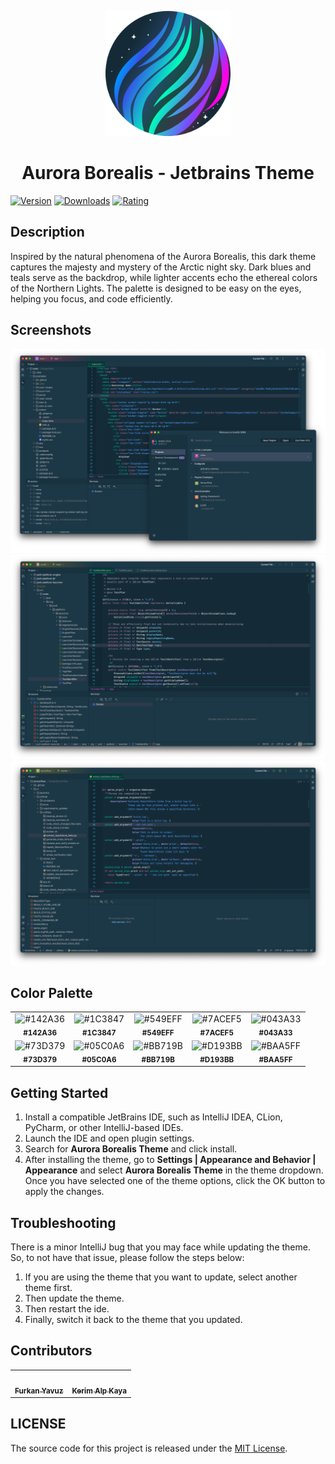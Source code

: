 <p align="center">
   <a href="https://plugins.jetbrains.com/plugin/22487-aurora-borealis-theme">
    <img src="icon.png" alt="Logo" width=200>
  </a>
</p>

<h1 align="center">
Aurora Borealis - Jetbrains Theme
</h1>

[![Version](https://img.shields.io/jetbrains/plugin/v/22487-aurora-borealis-theme.svg?label=Version&style=for-the-badge&logo=jetbrains)](https://plugins.jetbrains.com/plugin/22487-aurora-borealis-theme)
[![Downloads](https://img.shields.io/jetbrains/plugin/d/22487-aurora-borealis-theme.svg?style=for-the-badge&logo=jetbrains)](https://plugins.jetbrains.com/plugin/22487-aurora-borealis-theme)
[![Rating](https://img.shields.io/jetbrains/plugin/r/rating/22487-aurora-borealis-theme?label=Rating&style=for-the-badge&logo=jetbrains)](https://plugins.jetbrains.com/plugin/22487-aurora-borealis-theme)

## Description

Inspired by the natural phenomena of the Aurora Borealis, this dark theme captures the majesty and mystery of the Arctic
night sky. Dark blues and teals serve as the backdrop, while lighter accents echo the ethereal colors of the Northern
Lights. The palette is designed to be easy on the eyes, helping you focus, and code efficiently.

## Screenshots

<img src="screenshot-1.png" alt="screenshot">
<img src="screenshot-2.png" alt="screenshot">
<img src="screenshot-3.png" alt="screenshot">

## Color Palette

<table>
   <tr>
      <td align="center"><img src="https://codigrate.com/util/color/142A36.png" alt="#142A36"><br/><sub><b>#142A36</b></sub><br/></td>
      <td align="center"><img src="https://codigrate.com/util/color/1C3847.png" alt="#1C3847"><br/><sub><b>#1C3847</b></sub><br/></td>
      <td align="center"><img src="https://codigrate.com/util/color/549EFF.png" alt="#549EFF"><br/><sub><b>#549EFF</b></sub><br/></td>
      <td align="center"><img src="https://codigrate.com/util/color/7ACEF5.png" alt="#7ACEF5"><br/><sub><b>#7ACEF5</b></sub><br/></td>
      <td align="center"><img src="https://codigrate.com/util/color/043A33.png" alt="#043A33"><br/><sub><b>#043A33</b></sub><br/></td>
   </tr>
   <tr>
      <td align="center"><img src="https://codigrate.com/util/color/73D379.png" alt="#73D379"><br/><sub><b>#73D379</b></sub><br/></td>
      <td align="center"><img src="https://codigrate.com/util/color/05C0A6.png" alt="#05C0A6"><br/><sub><b>#05C0A6</b></sub><br/></td>
      <td align="center"><img src="https://codigrate.com/util/color/BB719B.png" alt="#BB719B"><br/><sub><b>#BB719B</b></sub><br/></td>
      <td align="center"><img src="https://codigrate.com/util/color/D193BB.png" alt="#D193BB"><br/><sub><b>#D193BB</b></sub><br/></td>
      <td align="center"><img src="https://codigrate.com/util/color/BAA5FF.png" alt="#BAA5FF"><br/><sub><b>#BAA5FF</b></sub><br/></td>
   </tr>
</table>

## Getting Started

1. Install a compatible JetBrains IDE, such as IntelliJ IDEA, CLion, PyCharm, or other IntelliJ-based IDEs.
2. Launch the IDE and open plugin settings.
3. Search for **Aurora Borealis Theme** and click install.
4. After installing the theme, go to **Settings | Appearance and Behavior | Appearance** and select **Aurora Borealis
   Theme** in the theme dropdown. Once you have selected one of the theme options, click the OK button to apply the
   changes.

## Troubleshooting

There is a minor IntelliJ bug that you may face while updating the theme.
So, to not have that issue, please follow the steps below:

1. If you are using the theme that you want to update, select another theme first.
2. Then update the theme.
3. Then restart the ide.
4. Finally, switch it back to the theme that you updated.

## Contributors

<!-- ALL-CONTRIBUTORS-LIST:START - Do not remove or modify this section -->
<!-- prettier-ignore-start -->
<!-- markdownlint-disable -->
<table>
  <tr>
    <td align="center"><a href="https://github.com/furknyavuz"><img src="https://avatars0.githubusercontent.com/u/2248168?s=460&u=435ef6ade0785a7a135ce56cae751fb3ade1d126&v=4" width="100px;" alt=""/><br /><sub><b>Furkan Yavuz</b></sub></a><br /></td>
    <td align="center"><a href="https://github.com/kerimalp"><img src="https://avatars.githubusercontent.com/u/90132495?v=4" width="100px;" alt=""/><br /><sub><b>Kerim Alp Kaya</b></sub></a><br /></td>
  </tr>
</table>

<!-- markdownlint-enable -->
<!-- prettier-ignore-end -->

<!-- ALL-CONTRIBUTORS-LIST:END -->

## LICENSE

The source code for this project is released under the [MIT License](LICENSE).

